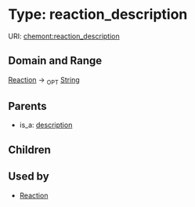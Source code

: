 
# Type: reaction_description




URI: [chemont:reaction_description](https://w3id.org/chemont/reaction_description)


## Domain and Range

[Reaction](Reaction.md) ->  <sub>OPT</sub> [String](types/String.md)

## Parents

 *  is_a: [description](description.md)

## Children


## Used by

 * [Reaction](Reaction.md)
